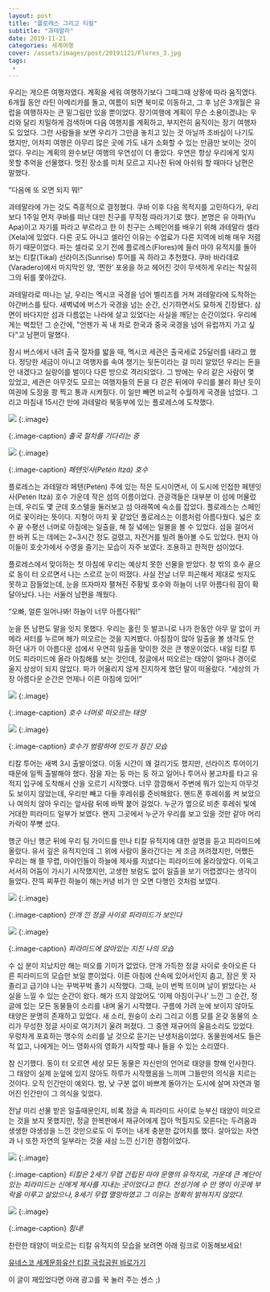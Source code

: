```yaml
---
layout: post
title: "플로레스 그리고 티칼"
subtitle: "과테말라"
date: 2019-11-21
categories: 세계여행
cover: /assets/images/post/20191121/Flores_3.jpg
tags:
 - 
---
```


우리는 게으른 여행자였다. 계획을 세워 여행하기보다 그때그때 상황에 따라 움직였다. 6개월 동안 라틴 아메리카를 돌고, 여름이 되면 북미로 이동하고, 그 후 남은 3개월은 유럽을 여행하자는 큰 밑그림만 있을 뿐이었다. 장기여행에 계획이 무슨 소용이겠냐는 우리와 달리 치밀하게 검색하며 다음 여행지를 계획하고, 부지런히 움직이는 장기 여행자도 있었다. 그런 사람들을 보면 우리가 그만큼 놓치고 있는 것 아닐까 조바심이 나기도 했지만, 어차피 여행은 아무리 많은 곳에 가도 내가 소화할 수 있는 만큼만 보이는 것이었다. 우리는 계획의 완수보단 여행의 우연성이 더 좋았다. 우연은 항상 우리에게 잊지 못할 추억을 선물했다. 멋진 장소를 미처 모르고 지나친 뒤에 아쉬워 할 때마다 남편은 말했다.

“다음에 또 오면 되지 뭐!” 

과테말라에 가는 것도 즉흥적으로 결정했다. 쿠바 이후 다음 목적지를 고민하다가, 우리보다 1주일 먼저 쿠바를 떠난 대만 친구를 무작정 따라가기로 했다. 본명은 유 아파(Yu Apa)이고 자기를 파라고 부르라고 한 이 친구는 스페인어를 배우기 위해 과테말라 셀라(Xela)에 있었다. 다른 곳도 아니고 셀라인 이유는 수업료가 다른 지역에 비해 매우 저렴하기 때문이었다. 파는 셀라로 오기 전에 플로레스(Flores)에 들러 마야 유적지를 돌아보는 티칼(Tikal) 선라이즈(Sunrise) 투어를 꼭 하라고 추천했다. 쿠바 바라데로(Varadero)에서 마지막인 양, ‘찐한’ 포옹을 하고 헤어진 것이 무색하게 우리는 착실히 그의 뒤를 쫓아갔다.

과테말라로 떠나는 날, 우리는 멕시코 국경을 넘어 벨리즈를 거쳐 과테말라에 도착하는 야간버스를 탔다. 새벽녘에 버스가 국경을 넘는 순간, 신기하면서도 묘하게 긴장됐다. 삼면이 바다지만 섬과 다름없는 나라에 살고 있었다는 사실을 깨닫는 순간이었다. 우리에게는 벅찼던 그 순간에, "언젠가 꼭 내 차로 한국과 중국 국경을 넘어 유럽까지 가고 싶다"고 남편이 말했다. 

잠시 버스에서 내려 출국 절차를 밟을 때, 멕시코 세관은 출국세로 25달러를 내라고 했다. 정당한 세금이 아니고 여행자를 속여 챙기는 뒷돈이라는 걸 미리 알았던 우리는 돈을 안 내겠다고 실랑이를 벌이다 다른 방으로 격리되었다. 그 방에는 우리 같은 사람이 몇 있었고, 세관은 아무것도 모르는 여행자들의 돈을 다 걷은 뒤에야 우리를 불러 화난 듯이 여권에 도장을 쾅 찍고 통과 시켜줬다. 이 일만 빼면 비교적 수월하게 국경을 넘었다. 그리고 마침내 15시간 만에 과테말라 북동부에 있는 플로레스에 도착했다.


 ![](/assets/images/post/20191121/Flores_1.jpg)
{:.image}

{:.image-caption}
*출국 절차를 기다리는 중*

 ![](/assets/images/post/20191121/Flores_2.jpg)
{:.image}

{:.image-caption}
*페텐잇사(Petén Itzá) 호수*

플로레스는 과테말라 페텐(Petén) 주에 있는 작은 도시이면서, 이 도시에 인접한 페텐잇사(Petén Itzá) 호수 가운데 작은 섬의 이름이었다. 관광객들은 대부분 이 섬에 머물렀는데, 우리도 몇 군데 호스텔을 둘러보고 섬 아래쪽에 숙소를 잡았다. 플로레스는 스페인어로 꽃이라는 뜻이다. 지형이 마치 꽃 같았던 플로레스는 이름처럼 아름다웠다. 넓은 호수 끝 수평선 너머로 아침에는 일출을, 해 질 녘에는 일몰을 볼 수 있었다. 섬을 걸어서 한 바퀴 도는 데에는 2~3시간 정도 걸렸고, 자전거를 빌려 돌아볼 수도 있었다. 현지 아이들이 호숫가에서 수영을 즐기는 모습이 자주 보였다. 조용하고 한적한 섬이었다.

플로레스에서 맞이하는 첫 아침에 우리는 예상치 못한 선물을 받았다. 창 밖의 호수 끝으로 동이 터 오르면서 나는 스르르 눈이 떠졌다. 사실 전날 너무 피곤해서 제대로 씻지도 못하고 잠들었는데, 눈을 뜨자마자 펼쳐진 주황빛 호수와 하늘이 너무 아름다워 잠이 확 달아났다. 나는 서둘러 남편을 깨웠다.

“오빠, 얼른 일어나봐! 하늘이 너무 아름다워!”

눈을 뜬 남편도 말을 잇지 못했다. 우리는 홀린 듯 발코니로 나가 한동안 아무 말 없이 카메라 셔터를 누르며 해가 떠오르는 것을 지켜봤다. 아침잠이 많아 일출을 볼 생각도 안 하던 내가 이 아름다운 섬에서 우연히 일출을 맞이한 것은 큰 행운이었다. 내일 티칼 투어도 피라미드에 올라 아침해를 보는 것인데, 정글에서 떠오르는 태양이 얼마나 경이로울지 상상이 되지 않았다. 파가 어울리지 않게 진지하게 했던 말이 떠올랐다. “세상의 가장 아름다운 순간은 언제나 이른 아침에 있어!”


 ![](/assets/images/post/20191121/Flores_3.jpg)
{:.image}

{:.image-caption}
*호수 너머로 떠오르는 태양*

 ![](/assets/images/post/20191121/Flores_4.jpg)
{:.image}

{:.image-caption}
*호수가 범람하여 인도가 잠긴 모습*

티칼 투어는 새벽 3시 출발이었다. 이동 시간이 꽤 걸리기도 했지만, 선라이즈 투어이기 때문에 일찍 출발해야 했다. 잠을 자는 둥 마는 둥 하고 일어나 투어사 봉고차를 타고 유적지 입구에 도착해서 산을 오르기 시작했다. 너무 깜깜해서 주변에 뭐가 있는지 아무것도 보이지 않았는데, 우리만 빼고 다들 후레쉬를 준비해왔다. 핸드폰 후레쉬를 켜 보았으나 여의치 않아 우리는 앞사람 뒤에 바짝 붙어 걸었다. 누군가 옆으로 비춘 후레쉬 빛에 거대한 피라미드 일부가 보였다. 왠지 그곳에서 누군가 우리를 보고 있을 것만 같아 머리카락이 쭈뼛 섰다.

행군 아닌 행군 뒤에 우리 팀 가이드를 만나 티칼 유적지에 대한 설명을 듣고 피라미드에 올랐다. 유서 깊은 유적지인데 그 위에 사람이 올라간다는 게 조금 꺼려졌지만, 어쨌든 우리는 해 뜰 무렵, 마야인들이 하늘에 제사를 지냈다는 피라미드에 올라앉았다. 이윽고 서서히 어둠이 가시기 시작했지만, 고생한 보람도 없이 일출을 보기 어렵겠다는 생각이 들었다. 잔뜩 찌푸린 하늘이 해는커녕 비가 안 오면 다행인 것처럼 보였다.


 ![](/assets/images/post/20191121/flores_5.jpg)
{:.image}

{:.image-caption}
*안개 낀 정글 사이로 피라미드가 보인다*

 ![](/assets/images/post/20191121/flores_6.jpg)
{:.image}

{:.image-caption}
*피라미드에 앉아있는 지친 나의 모습*

수 십 분이 지났지만 해는 떠오를 기미가 없었다. 안개 가득한 정글 사이로 솟아오른 다른 피라미드의 모습만 보일 뿐이었다. 이른 아침에 산속에 있어서인지 춥고, 잠은 못 자 졸리고 급기야 나는 꾸벅꾸벅 졸기 시작했다. 그때, 눈이 번쩍 뜨이며 날이 밝았다는 사실을 느낄 수 있는 순간이 왔다. 해가 뜨지 않았어도 ‘이제 아침이구나’ 느낀 그 순간, 정글에 있는 모든 동물들이 소리를 내며 울기 시작했다. 구름에 가려 눈에 보이지 않아도 태양은 분명히 존재하고 있었다. 새 소리, 원숭이 소리 그리고 이름 모를 온갖 동물의 소리가 무성한 정글 사이로 여기저기 울려 퍼졌다. 그 중엔 재규어의 울음소리도 있었다. 우렁차게 포효하는 맹수의 소리를 날 것으로 듣기는 난생처음이었다. 동물원에서도 들은 적 없고, 나에게는 어느 영화사의 영화가 시작할 때나 들을 수 있는 소리였다.

참 신기했다. 동이 터 오르면 세상 모든 동물은 자신만의 언어로 태양을 향해 인사한다. 그 태양이 실제 눈앞에 있지 않아도 하루가 시작했음을 느끼며 그들만의 의식을 치르는 것이다. 오직 인간만이 예외다. 밤, 낮 구분 없이 바쁘게 돌아가는 도시에 살며 자연과 멀어진 인간만이 그 의식을 잊었다.

전날 미리 선물 받은 일출때문인지, 비록 정글 속 피라미드 사이로 눈부신 태양이 떠오르는 것을 보지 못했지만, 정글 한복판에서 재규어에게 잡아 먹힐지도 모른다는 두려움과 생생한 야생성을 느낀 것만으로도 이 투어는 내게 충분한 값어치를 했다. 살아있는 자연과 나 또한 자연의 일부라는 것을 새삼 느낀 신기한 경험이었다.


 ![](/assets/images/post/20191121/flores_7.jpg)
{:.image}

{:.image-caption}
*티칼은 2세기 무렵 건립된 마야 문명의 유적지로, 가운데 큰 계단이 있는 피라미드는 신에게 제사를 지내는 곳이었다고 한다.* *전성기에 수 만 명이 이곳에 부락을 이루고 살았으나, 8세기 무렵 멸망하였고 그 이유는 정확히 밝혀지지 않았다.*

 ![](/assets/images/post/20191121/Flores_8.jpg)
{:.image}

{:.image-caption}
*힘내!*

찬란한 태양이 떠오르는 티칼 유적지의 모습을 보려면 아래 링크로 이동해보세요!

[유네스코 세계문화유산 티칼 국립공원 바로가기](https://whc.unesco.org/en/list/64/gallery/&index=13&maxrows=12)
 

이 글이 재밌었다면 아래 광고를 꾹 눌러 주는 센스 ;)